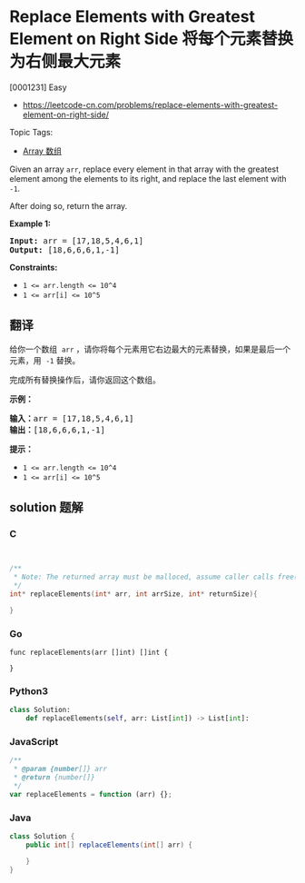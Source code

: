 # Replace Elements with Greatest Element on Right Side 将每个元素替换为右侧最大元素

[0001231] Easy

- https://leetcode-cn.com/problems/replace-elements-with-greatest-element-on-right-side/

Topic Tags:

- [Array 数组](https://leetcode-cn.com/tag/array/)

Given an array `arr`, replace every element in that array with the greatest element among the elements to its right, and replace the last element with `-1`.

After doing so, return the array.

**Example 1:**

<pre><strong>Input:</strong> arr = [17,18,5,4,6,1]
<strong>Output:</strong> [18,6,6,6,1,-1]
</pre>

**Constraints:**

- `1 <= arr.length <= 10^4`
- `1 <= arr[i] <= 10^5`

## 翻译

给你一个数组  `arr` ，请你将每个元素用它右边最大的元素替换，如果是最后一个元素，用  `-1` 替换。

完成所有替换操作后，请你返回这个数组。

**示例：**

<pre><strong>输入：</strong>arr = [17,18,5,4,6,1]
<strong>输出：</strong>[18,6,6,6,1,-1]
</pre>

**提示：**

- `1 <= arr.length <= 10^4`
- `1 <= arr[i] <= 10^5`

## solution 题解

### C

```c


/**
 * Note: The returned array must be malloced, assume caller calls free().
 */
int* replaceElements(int* arr, int arrSize, int* returnSize){

}


```

### Go

```golang
func replaceElements(arr []int) []int {

}
```

### Python3

```python
class Solution:
    def replaceElements(self, arr: List[int]) -> List[int]:

```

### JavaScript

```javascript
/**
 * @param {number[]} arr
 * @return {number[]}
 */
var replaceElements = function (arr) {};
```

### Java

```java
class Solution {
    public int[] replaceElements(int[] arr) {

    }
}
```
